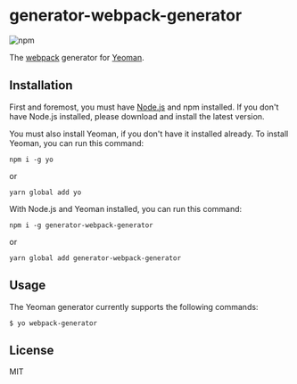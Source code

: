 # generator-webpack-generator

![npm](https://img.shields.io/npm/v/generator-webpack-generator)

The [webpack](https://webpack.js.org/) generator for [Yeoman](https://yeoman.io/).

## Installation

First and foremost, you must have [Node.js](http://nodejs.org) and npm installed. If you don't have Node.js installed, please download and install the latest version.

You must also install Yeoman, if you don't have it installed already. To install Yeoman, you can run this command:

```npm
npm i -g yo
```
or
```npm
yarn global add yo
```

With Node.js and Yeoman installed, you can run this command:

```npm
npm i -g generator-webpack-generator
```
or 
```npm
yarn global add generator-webpack-generator
```

## Usage

The Yeoman generator currently supports the following commands:

```
$ yo webpack-generator
```

## License

MIT
